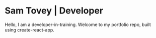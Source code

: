# Sam Tovey | Developer

Hello, I am a developer-in-training. Welcome to my portfolio repo, built using create-react-app.